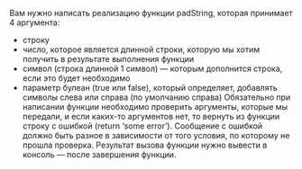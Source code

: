Вам нужно написать реализацию функции padString, которая принимает 4 аргумента:
- строку
- число, которое является длинной строки, которую мы хотим получить в результате выполнения функции
- символ (строка длинной 1 символ) — которым дополнится строка, если это будет необходимо
- параметр булеан (true или false), который определяет, добавлять символы слева или справа (по умолчанию справа)
Обязательно при написании функции необходимо проверить аргументы, которые мы передали, и если каких-то аргументов нет, то вернуть из функции строку с ошибкой (return ‘some error’). Сообщение с ошибкой должно быть разное в зависимости от того условия, по которому не прошла проверка.
Результат вызова функции нужно вывести в консоль — после завершения функции.
